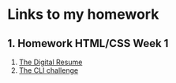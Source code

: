# Links to my homework

## 1. Homework HTML/CSS Week 1

1.  [The Digital Resume](https://danijelcvit.github.io/HYF-Module-HTMLCSSGIT/Week1)
1.  [The CLI challenge](https://danijelcvit.github.io/HYF-Module-HTMLCSSGIT/Week1/commands.txt)
